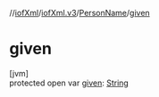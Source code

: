 //[iofXml](../../../index.md)/[iofXml.v3](../index.md)/[PersonName](index.md)/[given](given.md)

# given

[jvm]\
protected open var [given](given.md): [String](https://docs.oracle.com/javase/8/docs/api/java/lang/String.html)
